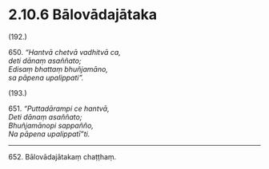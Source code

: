 # 2.10.6 Bālovādajātaka

(192.)

650\. _“Hantvā chetvā vadhitvā ca,_  
_deti dānaṃ asaññato;_  
_Edisaṃ bhattaṃ bhuñjamāno,_  
_sa pāpena upalippati”._  

(193.)

651\. _“Puttadārampi ce hantvā,_  
_Deti dānaṃ asaññato;_  
_Bhuñjamānopi sappañño,_  
_Na pāpena upalippatī”ti._  

---

652\. Bālovādajātakaṃ chaṭṭhaṃ.

